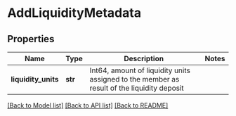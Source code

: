 # AddLiquidityMetadata

## Properties
Name | Type | Description | Notes
------------ | ------------- | ------------- | -------------
**liquidity_units** | **str** | Int64, amount of liquidity units assigned to the member as result of the liquidity deposit | 

[[Back to Model list]](../README.md#documentation-for-models) [[Back to API list]](../README.md#documentation-for-api-endpoints) [[Back to README]](../README.md)

